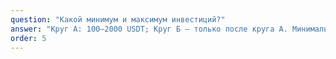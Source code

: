 ```yaml
---
question: "Какой минимум и максимум инвестиций?"
answer: "Круг А: 100–2000 USDT; Круг Б — только после круга А. Минимальная сумма инвестиций в круг А составляет 100 USDT, максимальная — 2000 USDT. В круг Б допускаются только инвесторы, успешно прошедшие круг А."
order: 5
---
```

